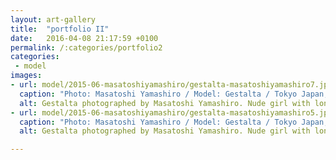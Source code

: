 ```yaml
---
layout: art-gallery
title:  "portfolio II"
date:   2016-04-08 21:17:59 +0100
permalink: /:categories/portfolio2
categories:
 - model
images:
- url: model/2015-06-masatoshiyamashiro/gestalta-masatoshiyamashiro7.jpg
  caption: "Photo: Masatoshi Yamashiro / Model: Gestalta / Tokyo Japan, June 2015"
  alt: Gestalta photographed by Masatoshi Yamashiro. Nude girl with long, dark hair in an industrial setting.
- url: model/2015-06-masatoshiyamashiro/gestalta-masatoshiyamashiro5.jpg
  caption: "Photo: Masatoshi Yamashiro / Model: Gestalta / Tokyo Japan, June 2015"
  alt: Gestalta photographed by Masatoshi Yamashiro. Nude girl with long, dark hair and high heels.

---
```

